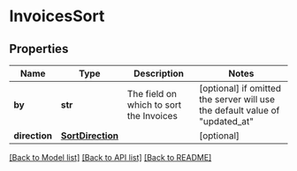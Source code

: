 # InvoicesSort


## Properties
Name | Type | Description | Notes
------------ | ------------- | ------------- | -------------
**by** | **str** | The field on which to sort the Invoices | [optional]  if omitted the server will use the default value of "updated_at"
**direction** | [**SortDirection**](SortDirection.md) |  | [optional] 

[[Back to Model list]](../../README.md#documentation-for-models) [[Back to API list]](../../README.md#documentation-for-api-endpoints) [[Back to README]](../../README.md)


